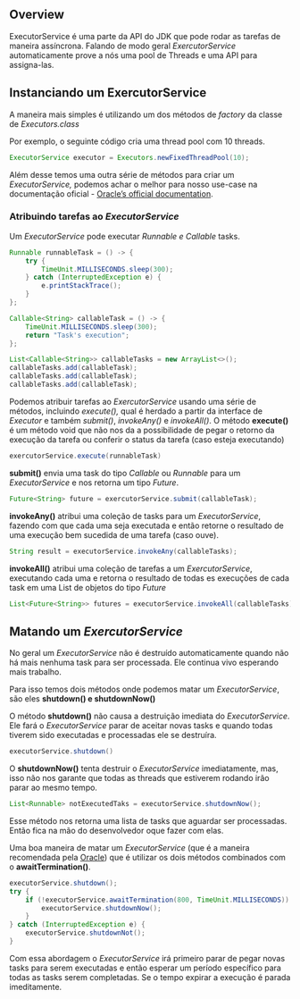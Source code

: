 ## Overview

ExecutorService é uma parte da API do JDK que pode rodar as tarefas de maneira assíncrona. Falando de modo geral _ExercutorService_ automaticamente prove a nós uma pool de Threads e uma API para assigna-las.

## Instanciando um ExercutorService

A maneira mais simples é utilizando um dos métodos de _factory_ da classe de _Executors.class_

Por exemplo, o seguinte código cria uma thread pool com 10 threads.

```java
ExecutorService executor = Executors.newFixedThreadPool(10);
```

Além desse temos uma outra série de métodos para criar um _ExecutorService,_ podemos achar o melhor para nosso use-case na documentação oficial - [Oracle’s official documentation](https://docs.oracle.com/en/java/javase/21/docs/api/java.base/java/util/concurrent/Executors.html).

### Atribuindo tarefas ao _ExecutorService_

Um _ExecutorService_ pode executar _Runnable e Callable_ tasks.

```java
Runnable runnableTask = () -> {
    try {
        TimeUnit.MILLISECONDS.sleep(300);
    } catch (InterruptedException e) {
        e.printStackTrace();
    }
};

Callable<String> callableTask = () -> {
    TimeUnit.MILLISECONDS.sleep(300);
    return "Task's execution";
};

List<Callable<String>> callableTasks = new ArrayList<>();
callableTasks.add(callableTask);
callableTasks.add(callableTask);
callableTasks.add(callableTask);
```

Podemos atribuir tarefas ao _ExercutorService_ usando uma série de métodos, incluindo _execute(),_ qual é herdado a partir da interface de _Executor_ e também _submit()_, _invokeAny()_ e _invokeAll()_.
O método **execute()** é um método void que não nos da a possibilidade de pegar o retorno da execução da tarefa ou conferir o status da tarefa (caso esteja executando)
```java
exercutorService.execute(runnableTask)
```
**submit()** envia uma task do tipo *Callable* ou *Runnable* para um *ExecutorService* e nos retorna um tipo *Future*.
```java
Future<String> future = exercutorService.submit(callableTask);
```
**invokeAny()** atribui uma coleção de tasks para um *ExecutorService*, fazendo com que cada uma seja executada e então retorne o resultado de uma execução bem sucedida de uma tarefa (caso ouve).
```java
String result = executorService.invokeAny(callableTasks);
```
**invokeAll()** atribui uma coleção de tarefas a um *ExercutorService*, executando cada uma e retorna o resultado de todas es execuções de cada task em uma List de objetos do tipo *Future*
```java
List<Future<String>> futures = executorService.invokeAll(callableTasks);
```
## Matando um *ExercutorService*
No geral um *ExecutorService* não é destruído automaticamente quando não há mais nenhuma task para ser processada. Ele continua vivo esperando mais trabalho.

Para isso temos dois métodos onde podemos matar um *ExecutorService*, são eles **shutdown() e shutdownNow()**

O método **shutdown()** não causa a destruição imediata do *ExecutorService*. Ele fará o *ExecutorService* parar de aceitar novas tasks e quando todas tiverem sido executadas e processadas ele se destruíra.
```java
executorService.shutdown()
```
O **shutdownNow()** tenta destruir o *ExecutorService* imediatamente, mas, isso não nos garante que todas as threads que estiverem rodando irão parar ao mesmo tempo.
```java
List<Runnable> notExecutedTaks = executorService.shutdownNow();
```
Esse método nos retorna uma lista de tasks que aguardar ser processadas. Então fica na mão do desenvolvedor oque fazer com elas.

Uma boa maneira de matar um *ExecutorService* (que é a maneira recomendada pela [Oracle](https://docs.oracle.com/en/java/javase/21/docs/api/java.base/java/util/concurrent/ExecutorService.html)) que é utilizar os dois métodos combinados com o **awaitTermination()**.
```java
executorService.shutdown();
try {
	if (!executorService.awaitTermination(800, TimeUnit.MILLISECONDS)) {
		executorService.shutdownNow();
	}
} catch (InterruptedException e) {
	executorService.shutdownNot();
}
```
Com essa abordagem o *ExecutorService* irá primeiro parar de pegar novas tasks para serem executadas e então esperar um período específico para todas as tasks serem completadas. Se o tempo expirar a execução é parada imeditamente.

